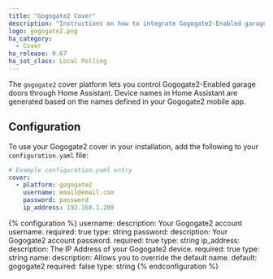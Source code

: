 ```yaml
---
title: "Gogogate2 Cover"
description: "Instructions on how to integrate Gogogate2-Enabled garage door covers into Home Assistant."
logo: gogogate2.png
ha_category:
  - Cover
ha_release: 0.67
ha_iot_class: Local Polling
---
```


The `gogogate2` cover platform lets you control Gogogate2-Enabled garage doors through Home Assistant. Device names in Home Assistant are generated based on the names defined in your Gogogate2 mobile app.

## Configuration

To use your Gogogate2 cover in your installation, add the following to your `configuration.yaml` file:

```yaml
# Example configuration.yaml entry
cover:
  - platform: gogogate2
    username: email@email.com
    password: password
    ip_address: 192.168.1.200
```

{% configuration %}
username:
  description: Your Gogogate2 account username.
  required: true
  type: string
password:
  description: Your Gogogate2 account password.
  required: true
  type: string
ip_address:
  description: The IP Address of your Gogogate2 device.
  required: true
  type: string
name:
  description: Allows you to override the default name.
  default: gogogate2
  required: false
  type: string
{% endconfiguration %}
